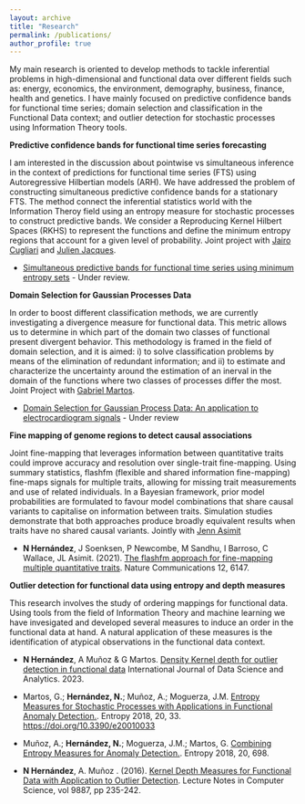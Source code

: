 ```yaml
---
layout: archive
title: "Research"
permalink: /publications/
author_profile: true
---
```


My main research is oriented to develop methods to tackle inferential problems in high-dimensional and functional data over different fields such as: energy, economics, the environment, demography, business, finance, health and genetics. I have mainly focused on predictive confidence bands for functional time series; domain selection and classification in the Functional Data context; and outlier detection for stochastic processes using Information Theory tools.


**Predictive confidence bands for functional time series forecasting**

I am interested in the discussion about pointwise vs simultaneous inference in the context of predictions for functional time series (FTS) using Autoregressive Hilbertian models (ARH). We have addressed the problem of constructing simultaneous predictive confidence bands for a stationary FTS. The method connect the inferential statistics world with the Information Theroy field using an entropy measure for stochastic processes to construct predictive bands. We consider a Reproducing Kernel Hilbert Spaces (RKHS) to represent the functions and define the minimum entropy regions that account for a given level of probability. Joint project with [Jairo Cugliari](https://julienas.univ-lyon2.fr/jcugliari/) and [Julien Jacques](https://julienas.univ-lyon2.fr/jcugliari/).

- [Simultaneous predictive bands for functional time series using minimum entropy sets](https://arxiv.org/abs/2105.13627) - Under review.


**Domain Selection for Gaussian Processes Data**

In order to boost different classification methods, we are currently investigating a divergence measure for functional data. This metric allows us to determine in which part of the domain two classes of functional present divergent behavior. This methodology is framed in the field of domain selection, and it is aimed: i) to solve classification problems by means of the elimination of redundant information; and ii) to estimate and characterize the uncertainty around the estimation of an inerval in the domain of the functions where two classes of processes differ the most. Joint Project with [Gabriel Martos](https://www.utdt.edu/ver_contenido.php?id_contenido=16829&id_item_menu=27715).

- [Domain Selection for Gaussian Process Data: An application to electrocardiogram signals](https://arxiv.org/abs/2306.00538) - Under review

**Fine mapping of genome regions to detect causal associations**

Joint fine-mapping that leverages information between quantitative traits could improve accuracy and resolution over single-trait fine-mapping. Using summary statistics, flashfm (flexible and shared information fine-mapping) fine-maps signals for multiple traits, allowing for missing trait measurements and use of related individuals. In a Bayesian framework, prior model probabilities are formulated to favour model combinations that share causal variants to capitalise on information between traits. Simulation studies demonstrate that both approaches produce broadly equivalent results when traits have no shared causal variants. Jointly with [Jenn Asimit](https://www.mrc-bsu.cam.ac.uk/people/in-alphabetical-order/a-to-g/jennifer-asimit/)

- **N Hernández**, J Soenksen, P Newcombe, M Sandhu, I Barroso, C Wallace, JL Asimit. (2021). [The flashfm approach for fine-mapping multiple quantitative traits](https://www.nature.com/articles/s41467-021-26364-y). Nature Communications 12, 6147.


**Outlier detection for functional data using entropy and depth measures**

This research involves the study of ordering mappings for functional data. Using tools from the field of Information Theory and machine learning we have invesigated and developed several measures to induce an order in the functional data at hand. A natural application of these measures is the identification of atypical observations in the functional data context. 

- **N Hernández**, A Muñoz & G Martos. [Density Kernel depth for outlier detection in functional data]([https://www.researchsquare.com/article/rs-2535380/v1](https://link.springer.com/article/10.1007/s41060-023-00420-w#:~:text=In%20this%20work%2C%20we%20propose,a%20Reproducing%20Kernel%20Hilbert%20Space.)) International Journal of Data Science and Analytics. 2023. 

- Martos, G.; **Hernández, N.**; Muñoz, A.; Moguerza, J.M. [Entropy Measures for Stochastic Processes with Applications in Functional Anomaly Detection.](https://www.mdpi.com/1099-4300/20/1/33). Entropy 2018, 20, 33. https://doi.org/10.3390/e20010033

- Muñoz, A.; **Hernández, N.**; Moguerza, J.M.; Martos, G. [Combining Entropy Measures for Anomaly Detection.](https://www.mdpi.com/1099-4300/20/9/698). Entropy 2018, 20, 698.

- **N Hernández**, A. Muñoz . (2016). [Kernel Depth Measures for Functional Data with Application to Outlier Detection](https://link.springer.com/chapter/10.1007/978-3-319-44781-0_28). Lecture Notes in Computer Science, vol 9887, pp 235-242.
